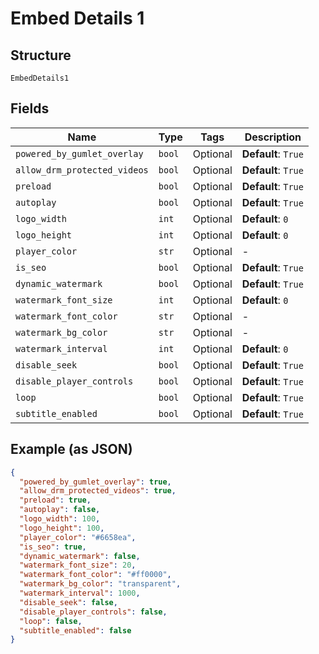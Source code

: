 
# Embed Details 1

## Structure

`EmbedDetails1`

## Fields

| Name | Type | Tags | Description |
|  --- | --- | --- | --- |
| `powered_by_gumlet_overlay` | `bool` | Optional | **Default**: `True` |
| `allow_drm_protected_videos` | `bool` | Optional | **Default**: `True` |
| `preload` | `bool` | Optional | **Default**: `True` |
| `autoplay` | `bool` | Optional | **Default**: `True` |
| `logo_width` | `int` | Optional | **Default**: `0` |
| `logo_height` | `int` | Optional | **Default**: `0` |
| `player_color` | `str` | Optional | - |
| `is_seo` | `bool` | Optional | **Default**: `True` |
| `dynamic_watermark` | `bool` | Optional | **Default**: `True` |
| `watermark_font_size` | `int` | Optional | **Default**: `0` |
| `watermark_font_color` | `str` | Optional | - |
| `watermark_bg_color` | `str` | Optional | - |
| `watermark_interval` | `int` | Optional | **Default**: `0` |
| `disable_seek` | `bool` | Optional | **Default**: `True` |
| `disable_player_controls` | `bool` | Optional | **Default**: `True` |
| `loop` | `bool` | Optional | **Default**: `True` |
| `subtitle_enabled` | `bool` | Optional | **Default**: `True` |

## Example (as JSON)

```json
{
  "powered_by_gumlet_overlay": true,
  "allow_drm_protected_videos": true,
  "preload": true,
  "autoplay": false,
  "logo_width": 100,
  "logo_height": 100,
  "player_color": "#6658ea",
  "is_seo": true,
  "dynamic_watermark": false,
  "watermark_font_size": 20,
  "watermark_font_color": "#ff0000",
  "watermark_bg_color": "transparent",
  "watermark_interval": 1000,
  "disable_seek": false,
  "disable_player_controls": false,
  "loop": false,
  "subtitle_enabled": false
}
```

